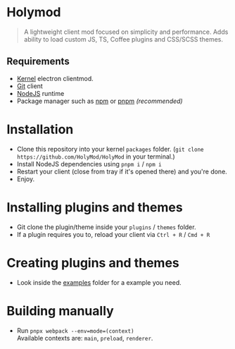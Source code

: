 # Holymod
> A lightweight client mod focused on simplicity and performance. Adds ability to load custom JS, TS, Coffee plugins and CSS/SCSS themes.
## Requirements
- [Kernel](https://github.com/kernel-mod) electron clientmod.
- [Git](https://git-scm.com/) client
- [NodeJS](https://nodejs.org/) runtime
- Package manager such as [npm](https://www.npmjs.com/) or [pnpm](https://pnpm.io/) *(recommended)*

# Installation
* Clone this repository into your kernel `packages` folder. (`git clone https://github.com/HolyMod/HolyMod` in your terminal.)
* Install NodeJS dependencies using `pnpm i` / `npm i`
* Restart your client (close from tray if it's opened there) and you're done.
* Enjoy.

# Installing plugins and themes
* Git clone the plugin/theme inside your `plugins` / `themes` folder.
* If a plugin requires you to, reload your client via `Ctrl + R` / `Cmd + R`

# Creating plugins and themes
* Look inside the [examples](https://github.com/HolyMod/HolyMod/tree/master/examples) folder for a example you need.

# Building manually
* Run `pnpx webpack --env=mode=(context)`<br>
Available contexts are: `main`, `preload`, `renderer`.
